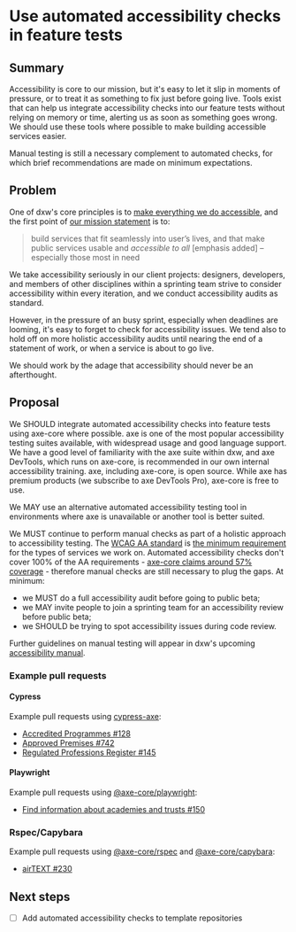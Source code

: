 # Use automated accessibility checks in feature tests

## Summary

Accessibility is core to our mission, but it's easy to let it slip in moments of
pressure, or to treat it as something to fix just before going live. Tools exist
that can help us integrate accessibility checks into our feature tests without
relying on memory or time, alerting us as soon as something goes wrong. We
should use these tools where possible to make building accessible services
easier.

Manual testing is still a necessary complement to automated checks, for which
brief recommendations are made on minimum expectations.

## Problem

One of dxw's core principles is to [make everything we do
accessible][dxw-accessibility-principle], and the first point of [our mission
statement][dxw-mission-statement] is to:

> build services that fit seamlessly into user’s lives, and that make public
> services usable and _accessible to all_ [emphasis added] – especially those
> most in need

We take accessibility seriously in our client projects: designers, developers,
and members of other disciplines within a sprinting team strive to consider
accessibility within every iteration, and we conduct accessibility audits as
standard.

However, in the pressure of an busy sprint, especially when deadlines are
looming, it's easy to forget to check for accessibility issues. We tend also to
hold off on more holistic accessibility audits until nearing the end of a
statement of work, or when a service is about to go live.

We should work by the adage that accessibility should never be an afterthought.

## Proposal

We SHOULD integrate automated accessibility checks into feature tests using
axe-core where possible. axe is one of the most popular accessibility testing
suites available, with widespread usage and good language support. We have a
good level of familiarity with the axe suite within dxw, and axe DevTools, which
runs on axe-core, is recommended in our own internal accessibility training.
axe, including axe-core, is open source. While axe has premium products (we
subscribe to axe DevTools Pro), axe-core is free to use.

We MAY use an alternative automated accessibility testing tool in environments
where axe is unavailable or another tool is better suited.

We MUST continue to perform manual checks as part of a holistic approach to
accessibility testing. The [WCAG AA
standard][gov-uk-accessibility-requirements-wcag] is [the minimum
requirement][gov-uk-accessibility-requirements-services] for the types of
services we work on. Automated accessibility checks don't cover 100% of the AA
requirements - [axe-core claims around 57% coverage][axe-coverage-report] -
therefore manual checks are still necessary to plug the gaps. At minimum:

- we MUST do a full accessibility audit before going to public beta;
- we MAY invite people to join a sprinting team for an accessibility review
  before public beta;
- we SHOULD be trying to spot accessibility issues during code review.

Further guidelines on manual testing will appear in dxw's upcoming
[accessibility manual][dxw-accessibility-manual].

### Example pull requests

#### Cypress

Example pull requests using [cypress-axe][axe-cypress]:

- [Accredited Programmes #128][moj-accredited-programmes-128]
- [Approved Premises #742][moj-approved-premises-742]
- [Regulated Professions Register #145][moj-regulated-professions-register-145]

#### Playwright

Example pull requests using [@axe-core/playwright][axe-playwright]:

- [Find information about academies and trusts
  #150][dfe-find-information-about-academies-and-trusts-150]

### Rspec/Capybara

Example pull requests using [@axe-core/rspec][axe-rspec] and
[@axe-core/capybara][axe-capybara]:

- [airTEXT #230][air-text-230]

## Next steps

- [ ] Add automated accessibility checks to template repositories

<!-- prettier-ignore-start -->
[air-text-230]: https://github.com/dxw/air-text/pull/230
[axe-capybara]: https://github.com/dequelabs/axe-core-gems/tree/develop/packages/axe-core-capybara
[axe-coverage-report]: https://www.deque.com/automated-accessibility-testing-coverage
[axe-cypress]: https://github.com/component-driven/cypress-axe
[axe-playwright]: https://github.com/dequelabs/axe-core-npm/tree/develop/packages/playwright
[axe-rspec]: https://github.com/dequelabs/axe-core-gems/tree/develop/packages/axe-core-rspec
[dfe-find-information-about-academies-and-trusts-150]: https://github.com/DFE-Digital/find-information-about-academies-and-trusts/pull/150
[dxw-accessibility-manual]: https://accessibility.dxw.com
[dxw-accessibility-principle]: https://playbook.dxw.com/about-us/our-mission-values-and-principles/#make-everything-we-do-accessible
[dxw-mission-statement]: https://playbook.dxw.com/about-us/our-mission-values-and-principles/#our-mission
[gov-uk-accessibility-requirements-wcag]: https://www.gov.uk/service-manual/helping-people-to-use-your-service/understanding-wcag#meeting-government-accessibility-requirements
[gov-uk-accessibility-requirements-services]: https://www.gov.uk/service-manual/helping-people-to-use-your-service/making-your-service-accessible-an-introduction#meeting-government-accessibility-requirements
[moj-accredited-programmes-128]: https://github.com/ministryofjustice/hmpps-accredited-programmes-ui/pull/128
[moj-approved-premises-742]: https://github.com/ministryofjustice/hmpps-approved-premises-ui/pull/742
[moj-regulated-professions-register-145]: https://github.com/UKGovernmentBEIS/regulated-professions-register/pull/145
<!-- prettier-ignore-end -->
